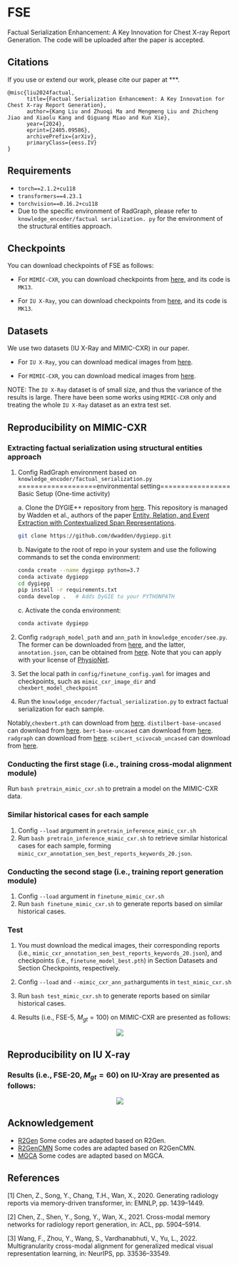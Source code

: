 # FSE

Factual Serialization Enhancement: A Key Innovation for Chest X-ray Report Generation. The code will be uploaded after the paper is accepted.

## Citations

If you use or extend our work, please cite our paper at ***.

```
@misc{liu2024factual,
      title={Factual Serialization Enhancement: A Key Innovation for Chest X-ray Report Generation}, 
      author={Kang Liu and Zhuoqi Ma and Mengmeng Liu and Zhicheng Jiao and Xiaolu Kang and Qiguang Miao and Kun Xie},
      year={2024},
      eprint={2405.09586},
      archivePrefix={arXiv},
      primaryClass={eess.IV}
}
```

## Requirements

- `torch==2.1.2+cu118`
- `transformers==4.23.1`
- `torchvision==0.16.2+cu118`
- Due to the specific environment of RadGraph,  please refer to `knowledge_encoder/factual serialization. py` for the environment of the structural entities approach.


## Checkpoints

You can download checkpoints of FSE as follows:

- For `MIMIC-CXR`, you can download checkpoints from [here](https://pan.baidu.com/s/17-hlaUR6dPgwhXWhZyw2tQ), and its code is `MK13`.

- For `IU X-Ray`, you can download checkpoints from [here](https://pan.baidu.com/s/1SPSNGKEwSKlywUVDFxv_eg), and its code is `MK13`.

## Datasets

We use two datasets (IU X-Ray and MIMIC-CXR) in our paper.

- For `IU X-Ray`, you can download medical images from [here](https://drive.google.com/file/d/1c0BXEuDy8Cmm2jfN0YYGkQxFZd2ZIoLg/view?usp=sharing).

- For `MIMIC-CXR`, you can download medical images from [here](https://physionet.org/content/mimic-cxr/2.0.0/).


NOTE: The `IU X-Ray` dataset is of small size, and thus the variance of the results is large.
There have been some works using `MIMIC-CXR` only and treating the whole `IU X-Ray` dataset as an extra test set.

## Reproducibility on MIMIC-CXR

### Extracting factual serialization using structural entities approach

1. Config RadGraph environment based on `knowledge_encoder/factual_serialization.py`
   ===================environmental setting=================
    Basic Setup (One-time activity)

   a. Clone the DYGIE++ repository from [here](https://github.com/dwadden/dygiepp). This repository is managed by Wadden et al., authors of the paper [Entity, Relation, and Event Extraction with Contextualized Span Representations](https://www.aclweb.org/anthology/D19-1585.pdf).
    ```bash
   git clone https://github.com/dwadden/dygiepp.git
    ```
   b. Navigate to the root of repo in your system and use the following commands to set the conda environment:
    ```bash
   conda create --name dygiepp python=3.7
   conda activate dygiepp
   cd dygiepp
   pip install -r requirements.txt
   conda develop .   # Adds DyGIE to your PYTHONPATH
   ```
   c. Activate the conda environment:
    
    ```bash
   conda activate dygiepp
    ```
2. Config `radgraph_model_path` and `ann_path` in `knowledge_encoder/see.py`. The former can be downloaded from [here](https://physionet.org/content/radgraph/1.0.0/), and the latter, `annotation.json`, can be obtained from [here](https://drive.google.com/file/d/1DS6NYirOXQf8qYieSVMvqNwuOlgAbM_E/view?usp=sharing). Note that you can apply with your license of [PhysioNet](https://physionet.org/content/mimic-cxr-jpg/2.0.0/).
3. Set the local path in `config/finetune_config.yaml` for images and checkpoints, such as `mimic_cxr_image_dir` and `chexbert_model_checkpoint`
4. Run the `knowledge_encoder/factual_serialization.py` to extract factual serialization for each sample.

Notably,`chexbert.pth` can download from [here](https://stanfordmedicine.app.box.com/s/c3stck6w6dol3h36grdc97xoydzxd7w9). `distilbert-base-uncased` can download from [here](https://huggingface.co/distilbert/distilbert-base-uncased). `bert-base-uncased` can download from [here](https://huggingface.co/google-bert/bert-base-uncased). `radgraph` can download from [here](https://physionet.org/content/radgraph/1.0.0/). `scibert_scivocab_uncased` can download from [here](https://huggingface.co/allenai/scibert_scivocab_uncased). 

### Conducting the first stage (i.e., training cross-modal alignment module)

Run `bash pretrain_mimic_cxr.sh` to pretrain a model on the MIMIC-CXR data.

### Similar historical cases for each sample

1. Config `--load` argument in `pretrain_inference_mimic_cxr.sh`
2. Run `bash pretrain_inference_mimic_cxr.sh` to retrieve similar historical cases for each sample, forming `mimic_cxr_annotation_sen_best_reports_keywords_20.json`.

### Conducting the second stage (i.e., training report generation module)

1. Config `--load` argument in `finetune_mimic_cxr.sh`
2. Run `bash finetune_mimic_cxr.sh` to generate reports based on similar historical cases.

### Test 

1. You must download the medical images, their corresponding reports (i.e., `mimic_cxr_annotation_sen_best_reports_keywords_20.json`),  and checkpoints (i.e., `finetune_model_best.pth`) in Section Datasets and Section Checkpoints, respectively.

2. Config `--load` and `--mimic_cxr_ann_path`arguments in `test_mimic_cxr.sh`

3. Run `bash test_mimic_cxr.sh` to generate reports based on similar historical cases.

4. Results (i.e., FSE-5, $M_{gt}=100$) on MIMIC-CXR are presented as follows:

<div align=center><img src="FSE_on_mimic_cxr.jpg"></div>

## Reproducibility on IU X-ray

### Results (i.e., FSE-20, $M_{gt}=60$) on IU-Xray are presented as follows:

<div align=center><img src="FSE_on_iu_xray.jpg"></div>

## Acknowledgement

- [R2Gen](https://github.com/zhjohnchan/R2Gen) Some codes are adapted based on R2Gen.
- [R2GenCMN](https://github.com/zhjohnchan/R2GenCMN) Some codes are adapted based on R2GenCMN.
- [MGCA](https://github.com/HKU-MedAI/MGCA) Some codes are adapted based on MGCA.

## References

[1] Chen, Z., Song, Y., Chang, T.H., Wan, X., 2020. Generating radiology reports via memory-driven transformer, in: EMNLP, pp. 1439–1449. 

[2] Chen, Z., Shen, Y., Song, Y., Wan, X., 2021. Cross-modal memory networks for radiology report generation, in: ACL, pp. 5904–5914. 

[3] Wang, F., Zhou, Y., Wang, S., Vardhanabhuti, V., Yu, L., 2022. Multigranularity cross-modal alignment for generalized medical visual representation learning, in: NeurIPS, pp. 33536–33549.
